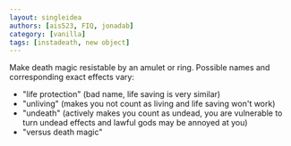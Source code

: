 ```yaml
---
layout: singleidea
authors: [ais523, FIQ, jonadab]
category: [vanilla]
tags: [instadeath, new object]
---
```

Make death magic resistable by an amulet or ring. Possible names and corresponding exact effects vary:
* "life protection" (bad name, life saving is very similar)
* "unliving" (makes you not count as living and life saving won't work)
* "undeath" (actively makes you count as undead, you are vulnerable to turn undead effects and lawful gods may be annoyed at you)
* "versus death magic"
